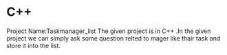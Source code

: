 # C++
Project Name:Taskmanager_list
The given project is in C++ .In the given project we can simply 
ask some question relted to mager like thair 
task and store it into the list.
